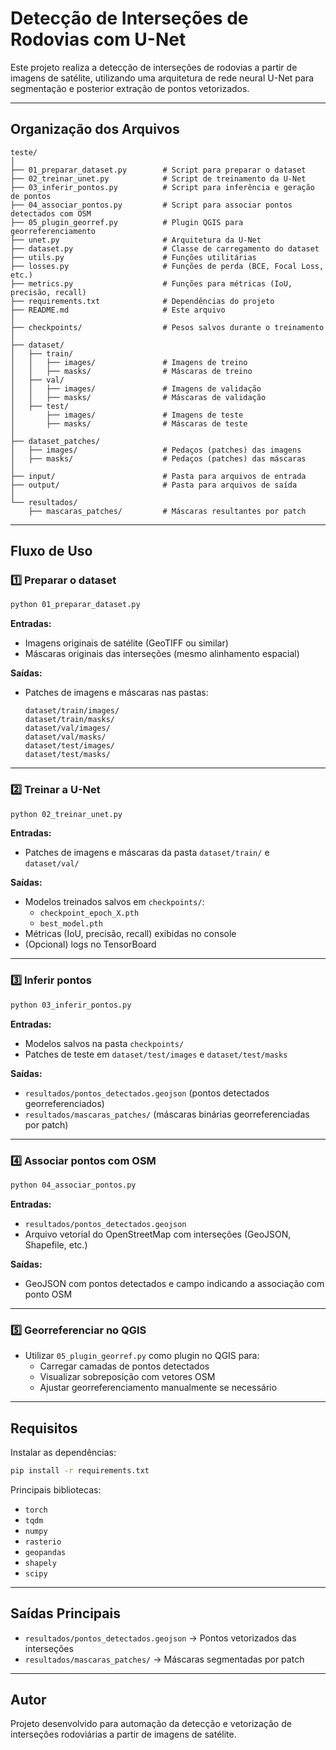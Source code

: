 # Detecção de Interseções de Rodovias com U-Net

Este projeto realiza a detecção de interseções de rodovias a partir de imagens de satélite, utilizando uma arquitetura de rede neural U-Net para segmentação e posterior extração de pontos vetorizados.

---

## **Organização dos Arquivos**

```
teste/
│
├── 01_preparar_dataset.py        # Script para preparar o dataset
├── 02_treinar_unet.py            # Script de treinamento da U-Net
├── 03_inferir_pontos.py          # Script para inferência e geração de pontos
├── 04_associar_pontos.py         # Script para associar pontos detectados com OSM
├── 05_plugin_georref.py          # Plugin QGIS para georreferenciamento
├── unet.py                       # Arquitetura da U-Net
├── dataset.py                    # Classe de carregamento do dataset
├── utils.py                      # Funções utilitárias
├── losses.py                     # Funções de perda (BCE, Focal Loss, etc.)
├── metrics.py                    # Funções para métricas (IoU, precisão, recall)
├── requirements.txt              # Dependências do projeto
├── README.md                     # Este arquivo
│
├── checkpoints/                  # Pesos salvos durante o treinamento
│
├── dataset/
│   ├── train/
│   │   ├── images/               # Imagens de treino
│   │   ├── masks/                # Máscaras de treino
│   ├── val/
│   │   ├── images/               # Imagens de validação
│   │   ├── masks/                # Máscaras de validação
│   ├── test/
│       ├── images/               # Imagens de teste
│       ├── masks/                # Máscaras de teste
│
├── dataset_patches/
│   ├── images/                   # Pedaços (patches) das imagens
│   ├── masks/                    # Pedaços (patches) das máscaras
│
├── input/                        # Pasta para arquivos de entrada
├── output/                       # Pasta para arquivos de saída
│
└── resultados/
    ├── mascaras_patches/         # Máscaras resultantes por patch
```

---

## **Fluxo de Uso**

### 1️⃣ Preparar o dataset
```bash
python 01_preparar_dataset.py
```
**Entradas:**
- Imagens originais de satélite (GeoTIFF ou similar)
- Máscaras originais das interseções (mesmo alinhamento espacial)

**Saídas:**
- Patches de imagens e máscaras nas pastas:
  ```
  dataset/train/images/
  dataset/train/masks/
  dataset/val/images/
  dataset/val/masks/
  dataset/test/images/
  dataset/test/masks/
  ```

---

### 2️⃣ Treinar a U-Net
```bash
python 02_treinar_unet.py
```
**Entradas:**
- Patches de imagens e máscaras da pasta `dataset/train/` e `dataset/val/`

**Saídas:**
- Modelos treinados salvos em `checkpoints/`:
  - `checkpoint_epoch_X.pth`
  - `best_model.pth`
- Métricas (IoU, precisão, recall) exibidas no console
- (Opcional) logs no TensorBoard

---

### 3️⃣ Inferir pontos
```bash
python 03_inferir_pontos.py
```
**Entradas:**
- Modelos salvos na pasta `checkpoints/`
- Patches de teste em `dataset/test/images` e `dataset/test/masks`

**Saídas:**
- `resultados/pontos_detectados.geojson` (pontos detectados georreferenciados)
- `resultados/mascaras_patches/` (máscaras binárias georreferenciadas por patch)

---

### 4️⃣ Associar pontos com OSM
```bash
python 04_associar_pontos.py
```
**Entradas:**
- `resultados/pontos_detectados.geojson`
- Arquivo vetorial do OpenStreetMap com interseções (GeoJSON, Shapefile, etc.)

**Saídas:**
- GeoJSON com pontos detectados e campo indicando a associação com ponto OSM

---

### 5️⃣ Georreferenciar no QGIS
- Utilizar `05_plugin_georref.py` como plugin no QGIS para:
  - Carregar camadas de pontos detectados
  - Visualizar sobreposição com vetores OSM
  - Ajustar georreferenciamento manualmente se necessário

---

## **Requisitos**

Instalar as dependências:
```bash
pip install -r requirements.txt
```

Principais bibliotecas:
- `torch`
- `tqdm`
- `numpy`
- `rasterio`
- `geopandas`
- `shapely`
- `scipy`

---

## **Saídas Principais**
- `resultados/pontos_detectados.geojson` → Pontos vetorizados das interseções
- `resultados/mascaras_patches/` → Máscaras segmentadas por patch

---

## **Autor**
Projeto desenvolvido para automação da detecção e vetorização de interseções rodoviárias a partir de imagens de satélite.